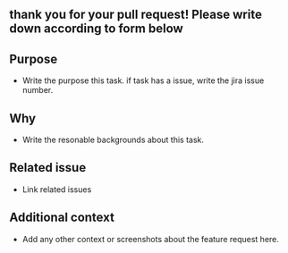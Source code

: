 ## thank you for your pull request! Please write down according to form below

## Purpose

- Write the purpose this task. if task has a issue, write the jira issue number.

## Why

- Write the resonable backgrounds about this task.

## Related issue

- Link related issues

## Additional context

- Add any other context or screenshots about the feature request here.
